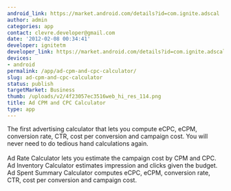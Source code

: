 ```yaml
---
android_link: https://market.android.com/details?id=com.ignite.adscal
author: admin
categories: app
contact: clevre.developer@gmail.com
date: '2012-02-08 00:34:41'
developer: ignitetm
developer_link: https://market.android.com/details?id=com.ignite.adscal
devices: 
- android
permalink: /app/ad-cpm-and-cpc-calculator/
slug: ad-cpm-and-cpc-calculator
status: publish
targetMarket: Business
thumb: /uploads/v2/4f23057ec3516web_hi_res_114.png
title: Ad CPM and CPC Calculator
type: app
---
```


The first advertising calculator that lets you compute eCPC, eCPM, conversion rate, CTR, cost per conversion and campaign cost. You will never need to do tedious hand calculations again.<br />
<br />
Ad Rate Calculator lets you estimate the campaign cost by CPM and CPC.<br />
Ad Inventory Calculator estimates impression and clicks given the budget.<br />
Ad Spent Summary Calculator computes eCPC, eCPM, conversion rate, CTR, cost per conversion and campaign cost.